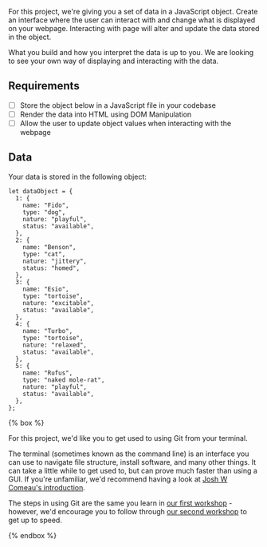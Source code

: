 For this project, we're giving you a set of data in a JavaScript object. Create an interface where the user can interact with and change what is displayed on your webpage. Interacting with page will alter and update the data stored in the object.

What you build and how you interpret the data is up to you. We are looking to see your own way of displaying and interacting with the data.

## Requirements

- [ ] Store the object below in a JavaScript file in your codebase
- [ ] Render the data into HTML using DOM Manipulation
- [ ] Allow the user to update object values when interacting with the webpage

## Data

Your data is stored in the following object:

```
let dataObject = {
  1: {
    name: "Fido",
    type: "dog",
    nature: "playful",
    status: "available",
  },
  2: {
    name: "Benson",
    type: "cat",
    nature: "jittery",
    status: "homed",
  },
  3: {
    name: "Esio",
    type: "tortoise",
    nature: "excitable",
    status: "available",
  },
  4: {
    name: "Turbo",
    type: "tortoise",
    nature: "relaxed",
    status: "available",
  },
  5: {
    name: "Rufus",
    type: "naked mole-rat",
    nature: "playful",
    status: "available",
  },
};
```

{% box %}

For this project, we'd like you to get used to using Git from your terminal.

The terminal (sometimes known as the command line) is an interface you can use to navigate file structure, install software, and many other things. It can take a little while to get used to, but can prove much faster than using a GUI. If you're unfamiliar, we'd recommend having a look at [Josh W Comeau's introduction](https://www.joshwcomeau.com/javascript/terminal-for-js-devs/).

The steps in using Git are the same you learn in [our first workshop](/workshops/git-intro) - however, we'd encourage you to follow through [our second workshop](/workshops/git-terminal) to get up to speed.

{% endbox %}

